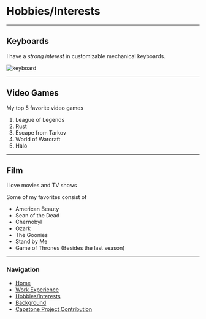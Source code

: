 # Hobbies/Interests

---

## Keyboards

I have a *strong interest* in customizable mechanical keyboards.

![keyboard](https://preview.redd.it/s58v614y42341.png?width=960&crop=smart&auto=webp&s=98be19c0ca582c4cf26f4726e85744df73b038db)

---

## Video Games

My top 5 favorite video games

1. League of Legends
2. Rust
3. Escape from Tarkov
4. World of Warcraft
5. Halo

---

## Film

I love movies and TV shows

Some of my favorites consist of

- American Beauty
- Sean of the Dead
- Chernobyl
- Ozark
- The Goonies
- Stand by Me
- Game of Thrones (Besides the last season)

---

### Navigation
- [Home](https://github.com/maxtaylorr/IT1000Final/blob/master/README.md)
- [Work Experience](https://github.com/maxtaylorr/IT1000Final/blob/master/WorkExperience.md)
- [Hobbies/Interests](https://github.com/maxtaylorr/IT1000Final/blob/master/Hobbies.md)
- [Background](https://github.com/maxtaylorr/IT1000Final/blob/master/Background.md)
- [Capstone Project Contribution](https://github.com/maxtaylorr/IT1000Final/blob/master/CapstoneProjectContribution.md)
